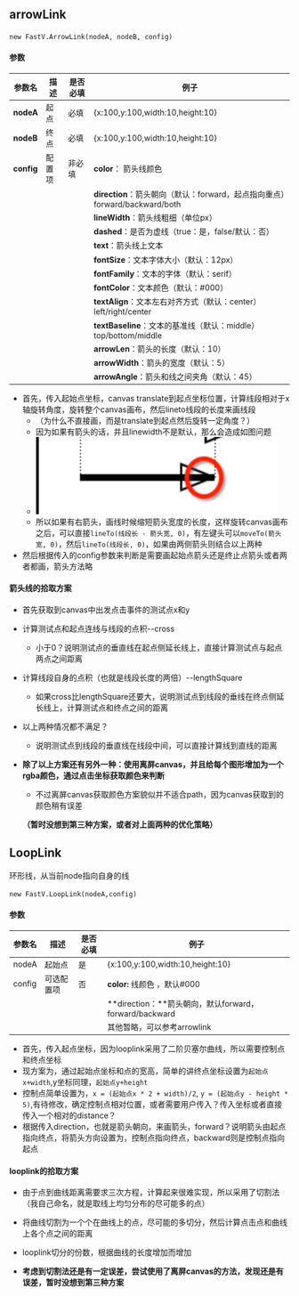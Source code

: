 ## arrowLink

``new FastV.ArrowLink(nodeA, nodeB, config)``

#### 参数

| 参数名     | 描述   | 是否必填 | 例子                                                         |
| ---------- | ------ | -------- | ------------------------------------------------------------ |
| **nodeA**  | 起点   | 必填     | {x:100,y:100,width:10,height:10}                             |
| **nodeB**  | 终点   | 必填     | {x:100,y:100,width:10,height:10}                             |
| **config** | 配置项 | 非必填   | **color**： 箭头线颜色                                       |
|            |        |          | **direction**：箭头朝向（默认：forward，起点指向重点）forward/backward/both |
|            |        |          | **lineWidth**：箭头线粗细（单位px）                          |
|            |        |          | **dashed**：是否为虚线（true：是，false/默认：否）           |
|            |        |          | **text**：箭头线上文本                                       |
|            |        |          | **fontSize**：文本字体大小（默认：12px）                     |
|            |        |          | **fontFamily**：文本的字体（默认：serif）                    |
|            |        |          | **fontColor**：文本颜色（默认：#000）                        |
|            |        |          | **textAlign**：文本左右对齐方式（默认：center）left/right/center |
|            |        |          | **textBaseline**：文本的基准线（默认：middle）top/bottom/middle |
|            |        |          | **arrowLen**：箭头的长度（默认：10）                         |
|            |        |          | **arrowWidth**：箭头的宽度（默认：5）                        |
|            |        |          | **arrowAngle**：箭头和线之间夹角（默认：45）                 |

- 首先，传入起始点坐标，canvas translate到起点坐标位置，计算线段相对于x轴旋转角度，旋转整个canvas画布，然后lineto线段的长度来画线段
  - （为什么不直接画，而是translate到起点然后旋转一定角度？）
  - 因为如果有箭头的话，并且linewidth不是默认，那么会造成如图问题
  - ![image-20201109162819700](../../.vuepress/public/image-20201109162819700.png)
  - 所以如果有右箭头，画线时候缩短箭头宽度的长度，这样旋转canvas画布之后，可以直接`lineTo(线段长 - 箭头宽, 0)`，有左键头可以`moveTo(箭头宽, 0)`，然后`lineTo(线段长, 0)`，如果由两侧箭头则结合以上两种
- 然后根据传入的config参数来判断是需要画起始点箭头还是终止点箭头或者两者都画，箭头方法略

#### 箭头线的拾取方案

- 首先获取到canvas中出发点击事件的测试点x和y

- 计算测试点和起点连线与线段的点积--cross

  - 小于0？说明测试点的垂直线在起点侧延长线上，直接计算测试点与起点两点之间距离

- 计算线段自身的点积（也就是线段长度的两倍）--lengthSquare

  - 如果cross比lengthSquare还要大，说明测试点到线段的垂线在终点侧延长线上，计算测试点和终点之间的距离

- 以上两种情况都不满足？

  - 说明测试点到线段的垂直线在线段中间，可以直接计算线到直线的距离

- **除了以上方案还有另外一种：使用离屏canvas，并且给每个图形增加为一个rgba颜色，通过点击坐标获取颜色来判断**

  - 不过离屏canvas获取颜色方案貌似并不适合path，因为canvas获取到的颜色稍有误差

  **（暂时没想到第三种方案，或者对上面两种的优化策略）**

## LoopLink

环形线，从当前node指向自身的线

`new FastV.LoopLink(nodeA,config)`

#### 参数

| 参数名 | 描述       | 是否必填 | 例子                                                   |
| ------ | ---------- | -------- | ------------------------------------------------------ |
| nodeA  | 起始点     | 是       | {x:100,y:100,width:10,height:10}                       |
| config | 可选配置项 | 否       | **color:** 线颜色 ，默认#000                           |
|        |            |          | **direction：**箭头朝向，默认forward，forward/backward |
|        |            |          | 其他暂略，可以参考arrowlink                            |

- 首先，传入起点坐标，因为looplink采用了二阶贝塞尔曲线，所以需要控制点和终点坐标
- 现方案为，通过起始点坐标和点的宽高，简单的讲终点坐标设置为`起始点x+width`,y坐标同理，`起始点y+height`
- 控制点简单设置为，`x = (起始点x * 2 + width)/2`, `y = (起始点y - height * 5)`,有待修改，确定控制点相对位置，或者需要用户传入？传入坐标或者直接传入一个相对的distance？
- 根据传入direction，也就是箭头朝向，来画箭头，forward？说明箭头由起点指向终点，将箭头方向设置为，控制点指向终点，backward则是控制点指向起点

#### looplink的拾取方案

- 由于点到曲线距离需要求三次方程，计算起来很难实现，所以采用了切割法（我自己命名，就是取线上均匀分布的尽可能多的点）

- 将曲线切割为一个个在曲线上的点，尽可能的多切分，然后计算点击点和曲线上各个点之间的距离
- looplink切分的份数，根据曲线的长度增加而增加
- **考虑到切割法还是有一定误差，尝试使用了离屏canvas的方法，发现还是有误差，暂时没想到第三种方案**
